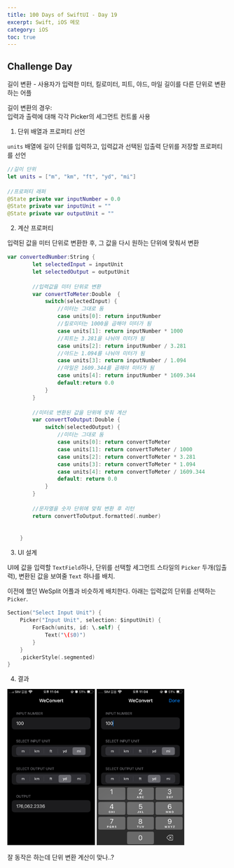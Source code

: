 ```yaml
---
title: 100 Days of SwiftUI - Day 19
excerpt: Swift, iOS 메모
category: iOS
toc: true
---
```


## Challenge Day

길이 변환 - 사용자가 입력한 미터, 킬로미터, 피트, 야드, 마일 길이를 다른 단위로 변환하는 어플

길이 변환의 경우:  
입력과 출력에 대해 각각 Picker의 세그먼트 컨트롤 사용


1. 단위 배열과 프로퍼티 선언

`units` 배열에 길이 단위를 입력하고, 입력값과 선택된 입출력 단위를 저장할 프로퍼티를 선언

~~~swift
//길이 단위
let units = ["m", "km", "ft", "yd", "mi"]
    
//프로퍼티 래퍼
@State private var inputNumber = 0.0
@State private var inputUnit = ""
@State private var outputUnit = ""
~~~

2. 계산 프로퍼티

입력된 값을 미터 단위로 변환한 후, 그 값을 다시 원하는 단위에 맞춰서 변환

~~~swift
var convertedNumber:String {
        let selectedInput = inputUnit
        let selectedOutput = outputUnit
        
        //입력값을 미터 단위로 변환
        var convertToMeter:Double  {
            switch(selectedInput) {
                //미터는 그대로 둠
                case units[0]: return inputNumber
                //킬로미터는 1000을 곱해야 미터가 됨
                case units[1]: return inputNumber * 1000
                //피트는 3.281을 나눠야 미터가 됨
                case units[2]: return inputNumber / 3.281
                //야드는 1.094를 나눠야 미터가 됨
                case units[3]: return inputNumber / 1.094
                //마일은 1609.344를 곱해야 미터가 됨
                case units[4]: return inputNumber * 1609.344
                default:return 0.0
            }
        }
        
        //미터로 변환된 값을 단위에 맞춰 계산
        var convertToOutput:Double {
            switch(selectedOutput) {
                //미터는 그대로 둠
                case units[0]: return convertToMeter
                case units[1]: return convertToMeter / 1000
                case units[2]: return convertToMeter * 3.281
                case units[3]: return convertToMeter * 1.094
                case units[4]: return convertToMeter / 1609.344
                default: return 0.0
            }
        }
        
        //문자열을 숫자 단위에 맞춰 변환 후 리턴
        return convertToOutput.formatted(.number)
        
        
    }

~~~


3. UI 설계

UI에 값을 입력할 `TextField`하나, 단위를 선택할 세그먼트 스타일의 `Picker` 두개(입출력), 변환된 값을 보여줄 `Text` 하나를 배치.

이전에 했던 WeSplit 어플과 비슷하게 배치한다. 아래는 입력값의 단위를 선택하는 `Picker`.

~~~swift
Section("Select Input Unit") {
    Picker("Input Unit", selection: $inputUnit) {
        ForEach(units, id: \.self) {
            Text("\($0)")
        }
    }
    .pickerStyle(.segmented)
}
~~~

4. 결과

<img src="/assets/images/pages/iOS/2023-11-05-Day19/IMG_0722.PNG" alt="결과1" width="200"/>
<img src="/assets/images/pages/iOS/2023-11-05-Day19/IMG_0723.PNG"
alt="결과2" width="200"/>


잘 동작은 하는데 단위 변환 계산이 맞나..?